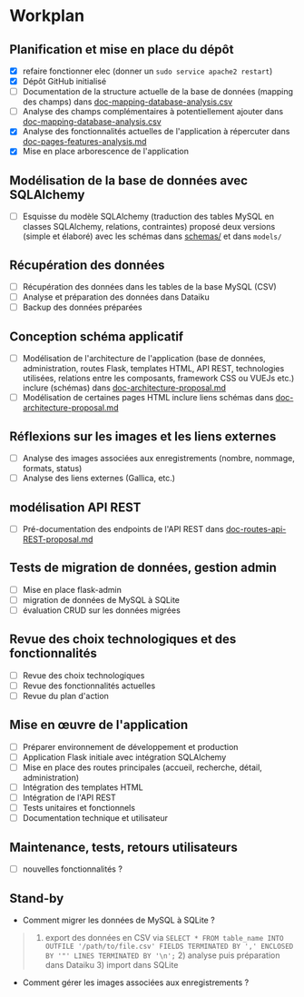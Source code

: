 # Workplan

## Planification et mise en place du dépôt

- [X] refaire fonctionner elec (donner un `sudo service apache2 restart`)
- [X] Dépôt GitHub initialisé
- [ ] Documentation de la structure actuelle de la base de données (mapping des champs) dans [doc-mapping-database-analysis.csv](doc-mapping-database-analysis.ods)
- [ ] Analyse des champs complémentaires à potentiellement ajouter dans [doc-mapping-database-analysis.csv](doc-mapping-database-analysis.ods)
- [X] Analyse des fonctionnalités actuelles de l'application à répercuter dans [doc-pages-features-analysis.md](doc-pages-features-analysis.md)
- [X] Mise en place arborescence de l'application
      
## Modélisation de la base de données avec SQLAlchemy

- [ ] Esquisse du modèle SQLAlchemy (traduction des tables MySQL en classes SQLAlchemy, relations, contraintes) proposé deux versions (simple et élaboré) avec les schémas dans [schemas/](schemas) et dans `models/`

## Récupération des données

- [ ] Récupération des données dans les tables de la base MySQL (CSV)
- [ ] Analyse et préparation des données dans Dataiku
- [ ] Backup des données préparées

## Conception schéma applicatif

- [ ] Modélisation de l'architecture de l'application (base de données, administration, routes Flask, templates HTML, API REST, technologies utilisées, relations entre les composants, framework CSS ou VUEJs etc.) inclure (schémas) dans [doc-architecture-proposal.md](doc-architecture-proposal.md)
- [ ] Modélisation de certaines pages HTML inclure liens schémas dans [doc-architecture-proposal.md](doc-architecture-proposal.md)

## Réflexions sur les images et les liens externes

- [ ] Analyse des images associées aux enregistrements (nombre, nommage, formats, status)
- [ ] Analyse des liens externes (Gallica, etc.)
      
##  modélisation API REST

- [ ] Pré-documentation des endpoints de l'API REST dans [doc-routes-api-REST-proposal.md](doc-routes-api-REST-proposal.md)

## Tests de migration de données, gestion admin

- [ ] Mise en place flask-admin
- [ ] migration de données de MySQL à SQLite
- [ ] évaluation CRUD sur les données migrées

## Revue des choix technologiques et des fonctionnalités

- [ ] Revue des choix technologiques
- [ ] Revue des fonctionnalités actuelles
- [ ] Revue du plan d'action

## Mise en œuvre de l'application 

- [ ] Préparer environnement de développement et production
- [ ] Application Flask initiale avec intégration SQLAlchemy 
- [ ] Mise en place des routes principales (accueil, recherche, détail, administration)
- [ ] Intégration des templates HTML
- [ ] Intégration de l'API REST
- [ ] Tests unitaires et fonctionnels
- [ ] Documentation technique et utilisateur

## Maintenance, tests, retours utilisateurs

- [ ] nouvelles fonctionnalités ?

## Stand-by

- Comment migrer les données de MySQL à SQLite ?

> 1) export des données en CSV via `SELECT * FROM table_name INTO OUTFILE '/path/to/file.csv' FIELDS TERMINATED BY ',' ENCLOSED BY '"' LINES TERMINATED BY '\n';` 2) analyse puis préparation dans Dataiku 3) import dans SQLite


- Comment gérer les images associées aux enregistrements ?
